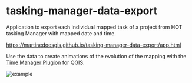 # tasking-manager-data-export
Application to export each individual mapped task of a project from HOT tasking Manager with mapped date and time.

https://martinedoesgis.github.io/tasking-manager-data-export/app.html

Use the data to create animations of the evolution of the mapping with the [Time Manager Plugion](https://github.com/anitagraser/TimeManager) for QGIS.

![example](https://martinedoesgis.github.io/tasking-manager-data-export/example.gif
 "example")
